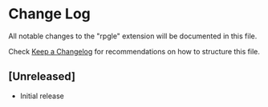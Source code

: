 # Change Log

All notable changes to the "rpgle" extension will be documented in this file.

Check [Keep a Changelog](http://keepachangelog.com/) for recommendations on how to structure this file.

## [Unreleased]

- Initial release